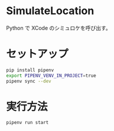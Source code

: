 # SimulateLocation

Python で XCode のシミュロケを呼び出す。

# セットアップ

```bash
pip install pipenv
export PIPENV_VENV_IN_PROJECT=true
pipenv sync --dev
```

# 実行方法

```bash
pipenv run start
```
